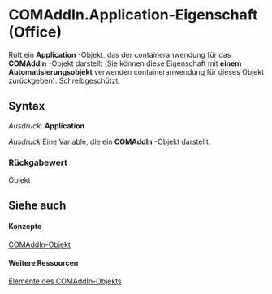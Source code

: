 
# COMAddIn.Application-Eigenschaft (Office)

Ruft ein  **Application** -Objekt, das der containeranwendung für das **COMAddIn** -Objekt darstellt (Sie können diese Eigenschaft mit **einem Automatisierungsobjekt** verwenden containeranwendung für dieses Objekt zurückgeben). Schreibgeschützt.


## Syntax

 _Ausdruck_. **Application**

 _Ausdruck_ Eine Variable, die ein **COMAddIn** -Objekt darstellt.


### Rückgabewert

Objekt


## Siehe auch


#### Konzepte


[COMAddIn-Objekt](dcaa9f0c-20fb-9f53-5f74-9ec0b1cefeea.md)
#### Weitere Ressourcen


[Elemente des COMAddIn-Objekts](http://msdn.microsoft.com/library/698d4d8e-6071-acd3-a39b-ab01fd878452%28Office.15%29.aspx)